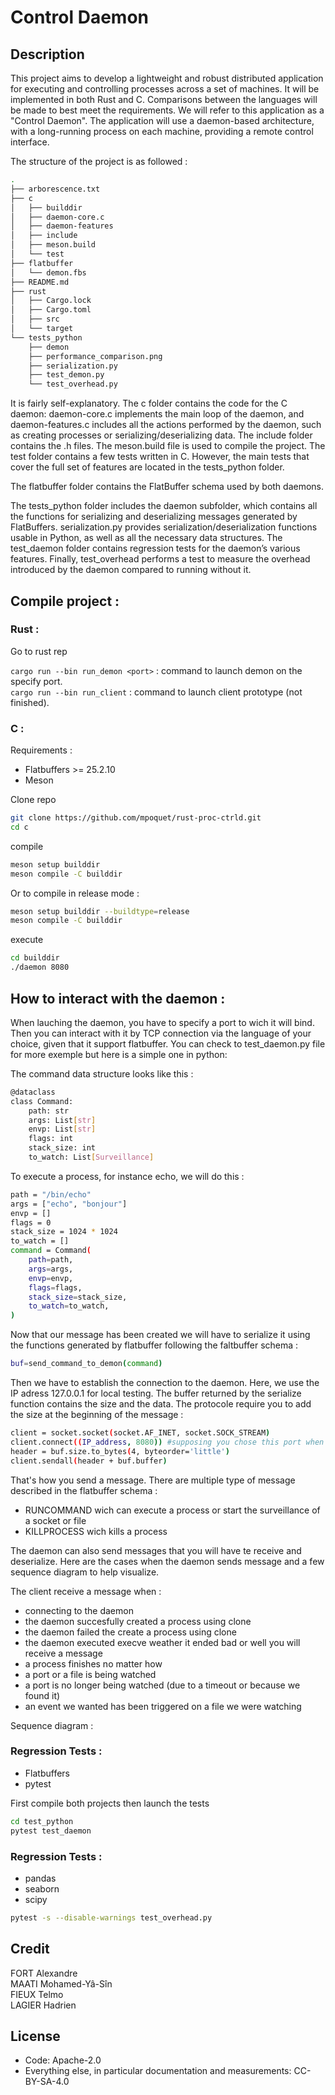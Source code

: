# Control Daemon

## Description

This project aims to develop a lightweight and robust distributed application for executing and controlling processes across a set of machines. It will be implemented in both Rust and C. Comparisons between the languages will be made to best meet the requirements. We will refer to this application as a "Control Daemon". The application will use a daemon-based architecture, with a long-running process on each machine, providing a remote control interface.

The structure of the project is as followed : 

```bash
.
├── arborescence.txt
├── c
│   ├── builddir
│   ├── daemon-core.c
│   ├── daemon-features
│   ├── include
│   ├── meson.build
│   └── test
├── flatbuffer
│   └── demon.fbs
├── README.md
├── rust
│   ├── Cargo.lock
│   ├── Cargo.toml
│   ├── src
│   └── target
└── tests_python
    ├── demon
    ├── performance_comparison.png
    ├── serialization.py
    ├── test_demon.py
    └── test_overhead.py
```

It is fairly self-explanatory.
The c folder contains the code for the C daemon: daemon-core.c implements the main loop of the daemon, and daemon-features.c includes all the actions performed by the daemon, such as creating processes or serializing/deserializing data.
The include folder contains the .h files.
The meson.build file is used to compile the project.
The test folder contains a few tests written in C. However, the main tests that cover the full set of features are located in the tests_python folder.

The flatbuffer folder contains the FlatBuffer schema used by both daemons.

The tests_python folder includes the daemon subfolder, which contains all the functions for serializing and deserializing messages generated by FlatBuffers.
serialization.py provides serialization/deserialization functions usable in Python, as well as all the necessary data structures.
The test_daemon folder contains regression tests for the daemon’s various features.
Finally, test_overhead performs a test to measure the overhead introduced by the daemon compared to running without it.

## Compile project :

### Rust : 

Go to rust rep

`cargo run --bin run_demon <port>` : command to launch demon on the specify port.  
`cargo run --bin run_client` : command to launch client prototype (not finished).

### C :

Requirements : 
- Flatbuffers >= 25.2.10
- Meson

Clone repo

```bash
git clone https://github.com/mpoquet/rust-proc-ctrld.git
cd c
```

compile 

```bash
meson setup builddir
meson compile -C builddir
```

Or to compile in release mode : 

```bash
meson setup builddir --buildtype=release
meson compile -C builddir
```

execute

```bash
cd builddir
./daemon 8080
```

## How to interact with the daemon :

When lauching the daemon, you have to specify a port to wich it will bind. Then you can interact with it by TCP connection via the language of your choice, given that it support flatbuffer. You can check to test_daemon.py file for more exemple but here is a simple one in python: 

The command data structure looks like this : 

```bash
@dataclass
class Command:
    path: str
    args: List[str]
    envp: List[str]
    flags: int
    stack_size: int
    to_watch: List[Surveillance]
```

To execute a process, for instance echo, we will do this :

```bash
path = "/bin/echo"
args = ["echo", "bonjour"]
envp = []
flags = 0
stack_size = 1024 * 1024
to_watch = []
command = Command(
    path=path,
    args=args,
    envp=envp,
    flags=flags,
    stack_size=stack_size,
    to_watch=to_watch,
)
```

Now that our message has been created we will have to serialize it using the functions generated by flatbuffer following the faltbuffer schema :

```bash
buf=send_command_to_demon(command)
```

Then we have to establish the connection to the daemon. Here, we use the IP adress 127.0.0.1 for local testing. The buffer returned by the serialize function contains the size and the data. The protocole require you to add the size at the beginning of the message : 

```bash
client = socket.socket(socket.AF_INET, socket.SOCK_STREAM)
client.connect((IP_address, 8080)) #supposing you chose this port when launching the daemon process
header = buf.size.to_bytes(4, byteorder='little')
client.sendall(header + buf.buffer)
```

That's how you send a message. There are multiple type of message described in the flatbuffer schema : 
- RUNCOMMAND wich can execute a process or start the surveillance of a socket or file
- KILLPROCESS wich kills a process

The daemon can also send messages that you will have te receive and deserialize. Here are the cases when the daemon sends message and a few sequence diagram to help visualize.

The client receive a message when : 
- connecting to the daemon
- the daemon succesfully created a process using clone
- the daemon failed the create a process using clone
- the daemon executed execve weather it ended bad or well you will receive a message
- a process finishes no matter how
- a port or a file is being watched
- a port is no longer being watched (due to a timeout or because we found it)
- an event we wanted has been triggered on a file we were watching

Sequence diagram :



### Regression Tests :
- Flatbuffers
- pytest

First compile both projects then launch the tests

```bash
cd test_python
pytest test_daemon
```

### Regression Tests :
- pandas
- seaborn
- scipy

```bash
pytest -s --disable-warnings test_overhead.py
```

## Credit

FORT Alexandre  
MAATI Mohamed-Yâ-Sîn  
FIEUX Telmo  
LAGIER Hadrien  

## License
- Code: Apache-2.0
- Everything else, in particular documentation and measurements: CC-BY-SA-4.0

